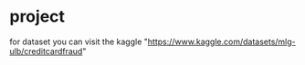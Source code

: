 # project

for dataset you can visit the kaggle "https://www.kaggle.com/datasets/mlg-ulb/creditcardfraud"
